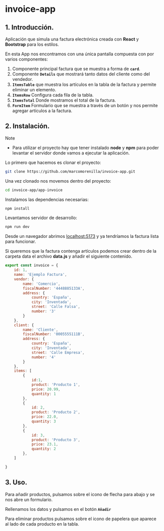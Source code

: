 # invoice-app

## 1. Introducción.

Aplicación que simula una factura electrónica creada con **React** y **Bootstrap** para los estilos.

En esta App nos encontramos con una única pantalla compuesta con por varios componentes:

1. Componente principal factura que se muestra a forma de **`card`**.
2. Componente **`Details`** que mostrará tanto datos del cliente como del vendedor.
3. **`ItemsTable`** que muestra los artículos en la tabla de la factura y permite eliminar un elemento.
4. **`ItemsRow`** Configura cada fila de la tabla.
4. **`ItemsTotal`** Donde mostramos el total de la factura.
5. **`FormItem`** Formulario que se muestra a través de un botón y nos permite agregar artículos a la factura.

## 2. Instalación.

> [!note]
>
> - Para utilizar el proyecto hay que tener instalado **node** y **npm** para poder levantar el servidor donde vamos a ejecutar la aplicación.

Lo primero que hacemos es clonar el proyecto:

```bash
git clone https://github.com/marcomorenilla/invoice-app.git
```

Una vez clonado nos movemos dentro del proyecto:

```bash
cd invoice-app/app-invoice
```

Instalamos las dependencias necesarias:

```bash
npm install
```

Levantamos servidor de desarrollo:

```bash
npm run dev
```

Desde un navegador abrimos [localhost:5173](http://localhost:5173) y ya tendríamos la factura lista para funcionar.

Si queremos que la factura contenga artículos podemos crear dentro de la carpeta data el archivo **data.js** y añadir el siguiente contenido.

```js
export const invoice = {
    id: 1,
    name: 'Ejemplo Factura',
    vendor: {
        name: 'Comercio',
        fiscalNumber: '4448885133A',
        address: {
            country: 'España',
            city: 'Inventada',
            street: 'Calle Falsa',
            number: '3'
        }
    },
    client: {
        name: 'Cliente',
        fiscalNumber: '0005555111B',
        address: {
            country: 'España',
            city: 'Inventada',
            street: 'Calle Empresa',
            number: '4'
        }
    },
    items: [
        {
            id:1,
            product: 'Producto 1',
            price: 20.99,
            quantity: 1
        },
        {
            id: 2,
            product: 'Producto 2',
            price: 22.0,
            quantity: 3
        },
        {
            id: 3,
            product: 'Producto 3',
            price: 23.1,
            quantity: 2
        },
    ]

}
```

## 3. Uso.

Para añadir productos, pulsamos sobre el icono de flecha para abajo y se nos abre un formulario.

Rellenamos los datos y pulsamos en el botón **`Añadir`**

Para eliminar productos pulsamos sobre el icono de papelera que aparece al lado de cada producto en la tabla.


